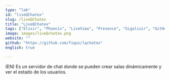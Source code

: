 ```yaml
---
type: "lab"
id: "liveQChatex"
slug: /liveQChatex
title: "LiveQChatex"
tags: ["Elixir", "Phoenix", "LiveView", "Presence", "Gigalixir", "GitHub Actions"]
image: images/liveQchatex.png
website: ""
github: "https://github.com/fiqus/lqchatex"
english: true

---
```


(EN) Es un servidor de chat donde se pueden crear salas dinámicamente y ver el estado de los usuarios.